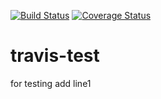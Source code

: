 [![Build Status](https://travis-ci.org/joelee2012/travis-test.svg?branch=master)](https://travis-ci.org/joelee2012/travis-test)
[![Coverage Status](https://coveralls.io/repos/github/joelee2012/travis-test/badge.svg?branch=master)](https://coveralls.io/github/joelee2012/travis-test?branch=master)
# travis-test

for testing
add line1
